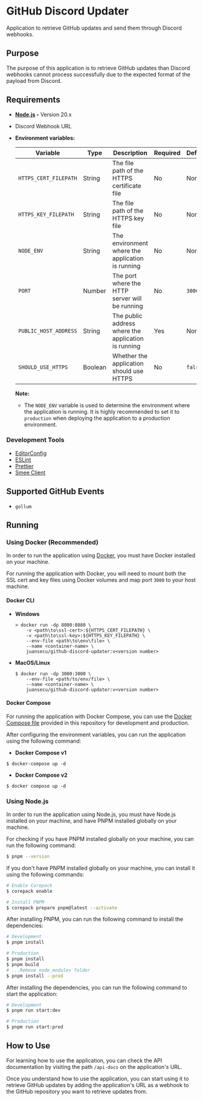 # GitHub Discord Updater

Application to retrieve GitHub updates and send them through Discord webhooks.

## Purpose

The purpose of this application is to retrieve GitHub updates
than Discord webhooks cannot process successfully
due to the expected format of the payload from Discord.

## Requirements

- **[Node.js](https://nodejs.org/en/) -** Version 20.x
- Discord Webhook URL
- **Environment variables:**

    | Variable              | Type    | Description                                         | Required | Default | Example             |
    | --------------------- | ------- | --------------------------------------------------- | -------- | ------- | ------------------- |
    | `HTTPS_CERT_FILEPATH` | String  | The file path of the HTTPS certificate file         | No       | None    | `/path/to/cert.pem` |
    | `HTTPS_KEY_FILEPATH`  | String  | The file path of the HTTPS key file                 | No       | None    | `/path/to/key.pem`  |
    | `NODE_ENV`            | String  | The environment where the application is running    | No       | None    | `development`       |
    | `PORT`                | Number  | The port where the HTTP server will be running      | No       | `3000`  | `9020`              |
    | `PUBLIC_HOST_ADDRESS` | String  | The public address where the application is running | Yes      | None    | `example.com`       |
    | `SHOULD_USE_HTTPS`    | Boolean | Whether the application should use HTTPS            | No       | `false` | `true`              |

    **Note:**

    - The `NODE_ENV` variable is used to determine the environment
      where the application is running. It is highly recommended
      to set it to `production` when deploying the application
      to a production environment.

### Development Tools

- [EditorConfig](https://editorconfig.org/)
- [ESLint](https://eslint.org/)
- [Prettier](https://prettier.io/)
- [Smee Client](https://smee.io/)

## Supported GitHub Events

- `gollum`

## Running

### Using Docker (Recommended)

In order to run the application using [Docker](https://www.docker.com/),
you must have Docker installed on your machine.

For running the application with Docker, you will need to mount both
the SSL cert and key files using Docker volumes
and map port `3000` to your host machine.

#### Docker CLI

- **Windows**

    ```shell
    > docker run -dp 8080:8080 \
        -v <path\to\ssl-cert>:${HTTPS_CERT_FILEPATH} \
        -v <path\to\ssl-key>:${HTTPS_KEY_FILEPATH} \
        --env-file <path\to\env\file> \
        --name <container-name> \
        juansecu/github-discord-updater:v<version number>
    ```

- **MacOS/Linux**

    ```shell
    $ docker run -dp 3000:3000 \
        --env-file <path/to/env/file> \
        --name <container-name> \
        juansecu/github-discord-updater:v<version number>
    ```

#### Docker Compose

For running the application with Docker Compose,
you can use the
[Docker Compose file](https://github.com/Juansecu/github-discord-updater/blob/main/docker-compose.yml)
provided in this repository for development and production.

After configuring the environment variables, you can run the application using the following command:

- **Docker Compose v1**

```shell
$ docker-compose up -d
```

- **Docker Compose v2**

```shell
$ docker compose up -d
```

### Using Node.js

In order to run the application using Node.js,
you must have Node.js installed on your machine,
and have PNPM installed globally on your machine.

For checking if you have PNPM installed globally on your machine,
you can run the following command:

```sh
$ pnpm --version
```

If you don't have PNPM installed globally on your machine,
you can install it using the following commands:

```sh
# Enable Corepack
$ corepack enable

# Install PNPM
$ corepack prepare pnpm@latest --activate
```

After installing PNPM, you can run
the following command to install the dependencies:

```sh
# Development
$ pnpm install

# Production
$ pnpm install
$ pnpm build
# ...Remove node_modules folder
$ pnpm install --prod
```

After installing the dependencies, you can run
the following command to start the application:

```sh
# Development
$ pnpm run start:dev

# Production
$ pnpm run start:prod
```

## How to Use

For learning how to use the application, you can
check the API documentation by visiting the path
`/api-docs` on the application's URL.

Once you understand how to use the application,
you can start using it to retrieve GitHub updates
by adding the application's URL as a webhook
to the GitHub repository you want to retrieve updates from.
